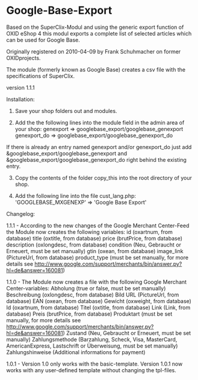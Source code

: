 Google-Base-Export
==================

Based on the SuperClix-Modul and using the generic export function of OXID eShop 4 this modul exports a complete list of selected articles which can be used for Google Base.

Originally registered on 2010-04-09 by Frank Schuhmacher on former OXIDprojects.

The module (formerly known as Google Base) creates a csv file with the specifications of SuperClix.


version 1.1.1


Installation:

1. Save your shop folders out and modules.


2. Add the the following lines into the module field in the admin area of your shop:
genexport => googlebase_export/googlebase_genexport
genexport_do => googlebase_export/googlebase_genexport_do

If there is already an entry named genexport and/or genexport_do just add &googlebase_export/googlebase_genexport and &googlebase_export/googlebase_genexport_do right behind the existing entry.


3. Copy the contents of the folder copy_this into the root directory of your shop.


4. Add the following line into the file cust_lang.php:
'GOOGLEBASE_MXGENEXP'                       => 'Google Base Export'


Changelog:

1.1.1 - According to the new changes of the Google Merchant Center-Feed the Module now creates the following variables:
  id (oxartnum, from database)
	title (oxtitle, from database)
	price (brutPrice, from database)
	description (oxlongdesc, from database)
	condition (Neu, Gebraucht or Erneuert, must be set manually)
	gtin (oxean, from database)
	image_link (PictureUrl, from database)
	product_type (must be set manually, for more details see http://www.google.com/support/merchants/bin/answer.py?hl=de&answer=160081)


1.1.0 - The Module now creates a file with the following Google Merchant Center-variables:
	Abholung (true or false, must be set manually)
	Beschreibung (oxlongdesc, from database)
	Bild URL (PictureUrl, from database)
	EAN (oxean, from database)
	Gewicht (oxweight, from database)
	Id (oxartnum, from database)
	Titel (oxtitle, from database)
	Link (Link, from database)
	Preis (brutPrice, from database)
	Produktart (must be set manually, for more details see http://www.google.com/support/merchants/bin/answer.py?hl=de&answer=160081)
	Zustand (Neu, Gebraucht or Erneuert, must be set manually)
	Zahlungsmethode (Barzahlung, Scheck, Visa, MasterCard, AmericanExpress, Lastschrift or Überweisung, must be set manually)
	Zahlungshinweise (Additional informations for payment)


1.0.1 - Version 1.0 only works with the basic-template. Version 1.0.1 now works with any user-defined template without changing the tpl-files.